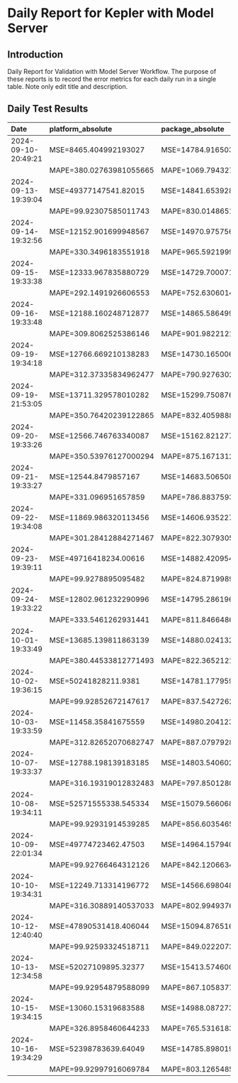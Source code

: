 # Daily Report for Kepler with Model Server

## Introduction
Daily Report for Validation with Model Server Workflow. The purpose of these reports is to record the error metrics for each daily run in a single table. Note only edit title and description.

## Daily Test Results
| Date                | platform_absolute       | package_absolute        | platform_dynamic        | package_dynamic         | platform_idle           | package_idle            |
|:--------------------|:------------------------|:------------------------|:------------------------|:------------------------|:------------------------|:------------------------|
| 2024-09-10-20:49:21 | MSE=8465.404992193027   | MSE=14784.9165034561    | MSE=1135.9611974458724  | MSE=759.984459496776    | MSE=3770.7642842420646  | MSE=20509.923064200724  |
|                     | MAPE=380.02763981055665 | MAPE=1069.7943272181637 | MAPE=161.65900956234262 | MAPE=68.56744107754041  | MAPE=2289.5605950371105 | MAPE=23927.234503335596 |
| 2024-09-13-19:39:04 | MSE=49377147541.82015   | MSE=14841.653928240108  | MSE=12548.502282898453  | MSE=678.8888069301023   | MSE=49419754637.249435  | MSE=20510.439434741096  |
|                     | MAPE=99.92307585011743  | MAPE=830.0148651929065  | MAPE=inf                | MAPE=64.43045017932666  | MAPE=99.96912897807042  | MAPE=25079.30777271947  |
| 2024-09-14-19:32:56 | MSE=12152.901699948567  | MSE=14970.97575683218   | MSE=2843.4075740877024  | MSE=694.6240999307616   | MSE=3796.2613136772175  | MSE=20559.43555470261   |
|                     | MAPE=330.3496183551918  | MAPE=965.592199904931   | MAPE=140.30913023405643 | MAPE=59.435053592602436 | MAPE=2490.2169411991063 | MAPE=33694.81140060759  |
| 2024-09-15-19:33:38 | MSE=12333.967835880729  | MSE=14729.700071333253  | MSE=3079.6385273225364  | MSE=681.9703469718927   | MSE=3782.9619585783057  | MSE=20514.61818170623   |
|                     | MAPE=292.1491926606553  | MAPE=752.6306014514641  | MAPE=125.43034583137805 | MAPE=61.578227958766405 | MAPE=2383.251199197029  | MAPE=24648.417199180174 |
| 2024-09-16-19:33:48 | MSE=12188.160248712877  | MSE=14865.586499927493  | MSE=2938.9973041524017  | MSE=698.6220387486185   | MSE=3793.4627356951937  | MSE=20545.120379706113  |
|                     | MAPE=309.8062525386146  | MAPE=901.9822121580804  | MAPE=125.36654825385358 | MAPE=58.938116873775506 | MAPE=2469.4984141097466 | MAPE=30197.045129571125 |
| 2024-09-19-19:34:18 | MSE=12766.669210138283  | MSE=14730.165006389521  | MSE=3391.9654100171388  | MSE=695.7511971732968   | MSE=3661.8057896324863  | MSE=20467.843268897777  |
|                     | MAPE=312.37335834962477 | MAPE=790.9276302729427  | MAPE=223.13932914879913 | MAPE=65.23445523726605  | MAPE=1744.8522396603141 | MAPE=19746.671002753497 |
| 2024-09-19-21:53:05 | MSE=13711.329578010282  | MSE=15299.750876325694  | MSE=3789.7266189654915  | MSE=569.7932211849571   | MSE=3703.0068584612395  | MSE=20456.31780465518   |
|                     | MAPE=350.76420239122865 | MAPE=832.4059888509513  | MAPE=192.3455600055826  | MAPE=59.22969072295551  | MAPE=1878.6141139859462 | MAPE=18197.646990340534 |
| 2024-09-20-19:33:26 | MSE=12566.746763340087  | MSE=15162.8212770898    | MSE=3037.791310586609   | MSE=622.4475757895664   | MSE=3733.063279498302   | MSE=20501.000154585232  |
|                     | MAPE=350.53976127000294 | MAPE=875.1671312390231  | MAPE=308.3082195482381  | MAPE=70.58821361142749  | MAPE=2044.2100851657062 | MAPE=22796.664819354606 |
| 2024-09-21-19:33:27 | MSE=12544.8479857167    | MSE=14683.506508620094  | MSE=3111.4913756451847  | MSE=739.9998083004544   | MSE=3741.4132427444574  | MSE=20522.216601419033  |
|                     | MAPE=331.096951657859   | MAPE=786.8837593465339  | MAPE=139.44271907221858 | MAPE=57.06311974039902  | MAPE=2094.6086070765305 | MAPE=25803.76989143808  |
| 2024-09-22-19:34:08 | MSE=11869.986320113456  | MSE=14606.935227012704  | MSE=2788.205726769931   | MSE=757.0972845427682   | MSE=3741.4454330650065  | MSE=20535.21469569747   |
|                     | MAPE=301.28412884271467 | MAPE=822.307930555029   | MAPE=140.46785632341343 | MAPE=66.18279987623578  | MAPE=2095.97433401      | MAPE=28116.93752955025  |
| 2024-09-23-19:39:11 | MSE=49716418234.00616   | MSE=14882.420954319106  | MSE=12641.815153190622  | MSE=655.2808813028746   | MSE=49760185701.77375   | MSE=20517.060906795366  |
|                     | MAPE=99.9278895095482   | MAPE=824.8719989274773  | MAPE=inf                | MAPE=80.7099236128532   | MAPE=99.97102159546652  | MAPE=25095.862933565728 |
| 2024-09-24-19:33:22 | MSE=12802.961232290996  | MSE=14795.286196975507  | MSE=3242.1319292914773  | MSE=706.9182566096703   | MSE=3733.336194374899   | MSE=20521.16481777069   |
|                     | MAPE=333.5461262931441  | MAPE=811.8466486868629  | MAPE=173.4789427558883  | MAPE=58.06886082827477  | MAPE=2045.90827671283   | MAPE=25647.81166050193  |
| 2024-10-01-19:33:49 | MSE=13685.139811863139  | MSE=14880.024132116563  | MSE=3734.0145340508325  | MSE=673.1365880794095   | MSE=3669.696861722255   | MSE=20478.314058401425  |
|                     | MAPE=380.44533812771493 | MAPE=822.3652121013714  | MAPE=211.28832884271756 | MAPE=58.18886152537054  | MAPE=1729.861489011669  | MAPE=20246.66495994012  |
| 2024-10-02-19:36:15 | MSE=50241828211.9381    | MSE=14781.177959199227  | MSE=12320.244512757008  | MSE=708.2448117353284   | MSE=50285100546.82641   | MSE=20513.991068735908  |
|                     | MAPE=99.92852672147617  | MAPE=837.5427262114805  | MAPE=inf                | MAPE=57.790962442297555 | MAPE=99.9713239407579   | MAPE=24530.047774280305 |
| 2024-10-03-19:33:59 | MSE=11458.35841675559   | MSE=14980.204123608752  | MSE=2512.140468529505   | MSE=665.3553577886685   | MSE=3755.9855344632037  | MSE=20524.703128266785  |
|                     | MAPE=312.82652070682747 | MAPE=887.0797928879989  | MAPE=137.83492295207964 | MAPE=61.306540467754076 | MAPE=2195.8523380337015 | MAPE=26345.940290048566 |
| 2024-10-07-19:33:37 | MSE=12788.198139183185  | MSE=14803.540602795434  | MSE=3266.632694200658   | MSE=700.4600439130393   | MSE=3733.539797628035   | MSE=20521.788391030335  |
|                     | MAPE=316.19319012832483 | MAPE=797.8501280192689  | MAPE=135.69932650817128 | MAPE=56.23859967897597  | MAPE=2046.8094141068345 | MAPE=25720.553745578753 |
| 2024-10-08-19:34:11 | MSE=52571555338.545334  | MSE=15079.566068053491  | MSE=12812.057050206564  | MSE=612.8250330011043   | MSE=52616284135.61713   | MSE=20494.181055986825  |
|                     | MAPE=99.92931914539285  | MAPE=856.6035465454821  | MAPE=inf                | MAPE=70.21693620796411  | MAPE=99.97194699242634  | MAPE=21948.95005284141  |
| 2024-10-09-22:01:34 | MSE=49774723462.47503   | MSE=14964.157940632462  | MSE=12759.845089585397  | MSE=670.7397148725684   | MSE=49818519386.90336   | MSE=20515.90174543101   |
|                     | MAPE=99.92766464312126  | MAPE=842.1206634297722  | MAPE=inf                | MAPE=58.757932859632625 | MAPE=99.97118342030822  | MAPE=24828.65218738635  |
| 2024-10-10-19:34:31 | MSE=12249.713314196772  | MSE=14566.698048454386  | MSE=3040.1022873544107  | MSE=751.4665442909148   | MSE=3694.022346914923   | MSE=20519.346565242126  |
|                     | MAPE=316.30889140537033 | MAPE=802.9949376726996  | MAPE=148.21283868702804 | MAPE=59.784529119700444 | MAPE=1839.1552240767194 | MAPE=25352.666798657116 |
| 2024-10-12-12:40:40 | MSE=47890531418.406044  | MSE=15094.876516112841  | MSE=12730.685641208871  | MSE=635.189730052506    | MSE=47933210986.05489   | MSE=20529.363219752227  |
|                     | MAPE=99.92593324518711  | MAPE=849.0222073576149  | MAPE=inf                | MAPE=55.50411450054743  | MAPE=99.97061172844806  | MAPE=27040.362376707857 |
| 2024-10-13-12:34:58 | MSE=52027109895.32377   | MSE=15413.574600956803  | MSE=12599.90001953142   | MSE=554.8121447073657   | MSE=52071822589.15989   | MSE=20490.500527674743  |
|                     | MAPE=99.92954879588099  | MAPE=867.1058377435033  | MAPE=inf                | MAPE=54.12499162710145  | MAPE=99.97176922896854  | MAPE=21531.001799669175 |
| 2024-10-15-19:34:15 | MSE=13060.15319683588   | MSE=14988.087273382327  | MSE=3457.969453451402   | MSE=633.3767637264403   | MSE=3698.926641439314   | MSE=20464.595102139734  |
|                     | MAPE=326.8958460644233  | MAPE=765.5316183164524  | MAPE=173.7513343614208  | MAPE=59.09952075518569  | MAPE=1860.7940245721202 | MAPE=18915.41489824055  |
| 2024-10-16-19:34:29 | MSE=52398783639.64049   | MSE=14785.898019323236  | MSE=12416.96828005331   | MSE=708.226474329187    | MSE=52443273859.171646  | MSE=20507.3936448878    |
|                     | MAPE=99.92997916069784  | MAPE=803.1265485358832  | MAPE=inf                | MAPE=84.33936438644598  | MAPE=99.97191151655177  | MAPE=23639.9876889459   |